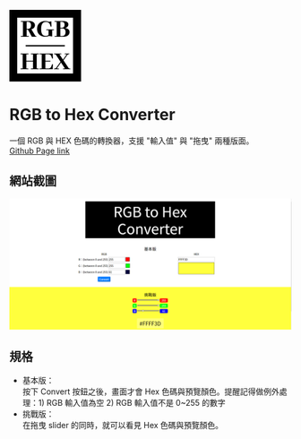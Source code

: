 ![logo](img/logo.png)
# RGB to Hex Converter
一個 RGB 與 HEX 色碼的轉換器，支援 "輸入值" 與 "拖曳" 兩種版面。  
[Github Page link](https://lianginger.github.io/rgb-to-hex-converter)

## 網站截圖
![screenshot](img/screenshot.png)

## 規格
- 基本版：  
按下 Convert 按鈕之後，畫面才會 Hex 色碼與預覽顏色。提醒記得做例外處理：1) RGB 輸入值為空 2) RGB 輸入值不是 0~255 的數字
- 挑戰版：  
在拖曳 slider 的同時，就可以看見 Hex 色碼與預覽顏色。
  
